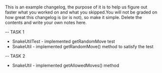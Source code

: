 This is an example changelog, the purpose of it is to help us figure out faster what you worked
on and what you skipped.You will not be graded on how great this changelog is (or is not),
so make it simple. Delete the contents and write your own notes here.


-- TASK 1
* SnakeUtilTest - implemented getRandomMove test
* SnakeUtil - implemented getRandomMove() method to satisfy the test

-- TASK 2
* SnakeUtil - implemented getAllowedMoves() method

